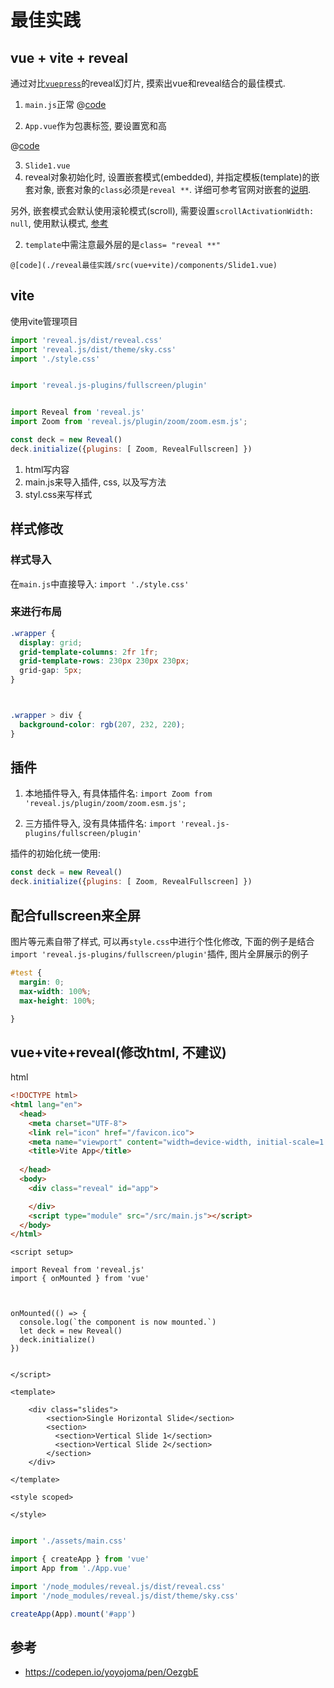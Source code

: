 
# 最佳实践

## vue + vite + reveal

通过对比[`vuepress`](https://theme-hope.vuejs.press/zh/guide/markdown/content/revealjs.html#%E6%BC%94%E7%A4%BA)的reveal幻灯片, 摸索出vue和reveal结合的最佳模式.


1. `main.js`正常
  @[code](./reveal最佳实践/src(vue+vite)/main.js)

1. `App.vue`作为包裹标签, 要设置宽和高

  @[code](./reveal最佳实践/src(vue+vite)/App.vue)


3. `Slide1.vue`
  1. reveal对象初始化时, 设置嵌套模式(embedded), 并指定模板(template)的嵌套对象, 嵌套对象的`class`必须是`reveal **`. 详细可参考官网对嵌套的[说明](https://revealjs.com/initialization/).

  另外, 嵌套模式会默认使用滚轮模式(scroll), 需要设置`scrollActivationWidth: null`, 使用默认模式, [参考](https://revealjs.com/scroll-view/)
  
  2. `template`中需注意最外层的是`class= "reveal **"`

    @[code](./reveal最佳实践/src(vue+vite)/components/Slide1.vue)






## vite
使用vite管理项目

```js
import 'reveal.js/dist/reveal.css'
import 'reveal.js/dist/theme/sky.css'
import './style.css'


import 'reveal.js-plugins/fullscreen/plugin'


import Reveal from 'reveal.js'
import Zoom from 'reveal.js/plugin/zoom/zoom.esm.js';

const deck = new Reveal()
deck.initialize({plugins: [ Zoom, RevealFullscreen] })

```

1. html写内容
2. main.js来导入插件, css, 以及写方法
3. styl.css来写样式

## 样式修改

### 样式导入

在`main.js`中直接导入: `import './style.css'`


### 来进行布局

```css
.wrapper {
  display: grid;
  grid-template-columns: 2fr 1fr;
  grid-template-rows: 230px 230px 230px;
  grid-gap: 5px;
}



.wrapper > div {
  background-color: rgb(207, 232, 220);
}
```


## 插件
1. 本地插件导入, 有具体插件名: `import Zoom from 'reveal.js/plugin/zoom/zoom.esm.js';`

2. 三方插件导入, 没有具体插件名: `import 'reveal.js-plugins/fullscreen/plugin'`


插件的初始化统一使用:
```js
const deck = new Reveal()
deck.initialize({plugins: [ Zoom, RevealFullscreen] })

```


## 配合fullscreen来全屏



图片等元素自带了样式, 可以再`style.css`中进行个性化修改, 下面的例子是结合`import 'reveal.js-plugins/fullscreen/plugin'`插件, 图片全屏展示的例子
```css
#test {
  margin: 0;
  max-width: 100%;
  max-height: 100%;

}
```


## vue+vite+reveal(修改html, 不建议)

html
```html
<!DOCTYPE html>
<html lang="en">
  <head>
    <meta charset="UTF-8">
    <link rel="icon" href="/favicon.ico">
    <meta name="viewport" content="width=device-width, initial-scale=1.0">
    <title>Vite App</title>
  
  </head>
  <body>
    <div class="reveal" id="app">

    </div>
    <script type="module" src="/src/main.js"></script>
  </body>
</html>


```


```vue
<script setup>

import Reveal from 'reveal.js'
import { onMounted } from 'vue'



onMounted(() => {
  console.log(`the component is now mounted.`)
  let deck = new Reveal()
  deck.initialize()
})


</script>

<template>

    <div class="slides">
        <section>Single Horizontal Slide</section>
        <section>
          <section>Vertical Slide 1</section>
          <section>Vertical Slide 2</section>
        </section>
    </div>

</template>

<style scoped>

</style>


```

```js
import './assets/main.css'

import { createApp } from 'vue'
import App from './App.vue'

import '/node_modules/reveal.js/dist/reveal.css'
import '/node_modules/reveal.js/dist/theme/sky.css'

createApp(App).mount('#app')

```


## 参考
- https://codepen.io/yoyojoma/pen/OezgbE